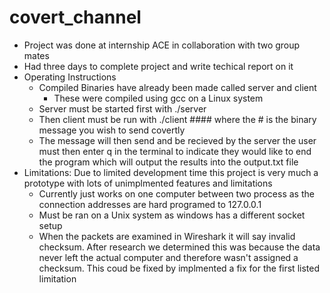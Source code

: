 # covert_channel
- Project was done at internship ACE in collaboration with two group mates
- Had three days to complete project and write techical report on it
- Operating Instructions
    - Compiled Binaries have already been made called server and client
        - These were compiled using gcc on a Linux system
    - Server must be started first with ./server
    - Then client must be run with ./client #### where the # is the binary message you wish to send covertly
    - The message will then send and be recieved by the server the user must then enter q in the terminal to indicate they would like to end the program which will output the results into the output.txt file
- Limitations: Due to limited development time this project is very much a prototype with lots of unimplmented features and limitations
    - Currently just works on one computer between two process as the connection addresses are hard programed to 127.0.0.1
    - Must be ran on a Unix system as windows has a different socket setup
    - When the packets are examined in Wireshark it will say invalid checksum. After research we determined this was because the data never left the actual computer and therefore wasn't assigned a checksum. This coud be fixed by implmented a fix for the first listed limitation
